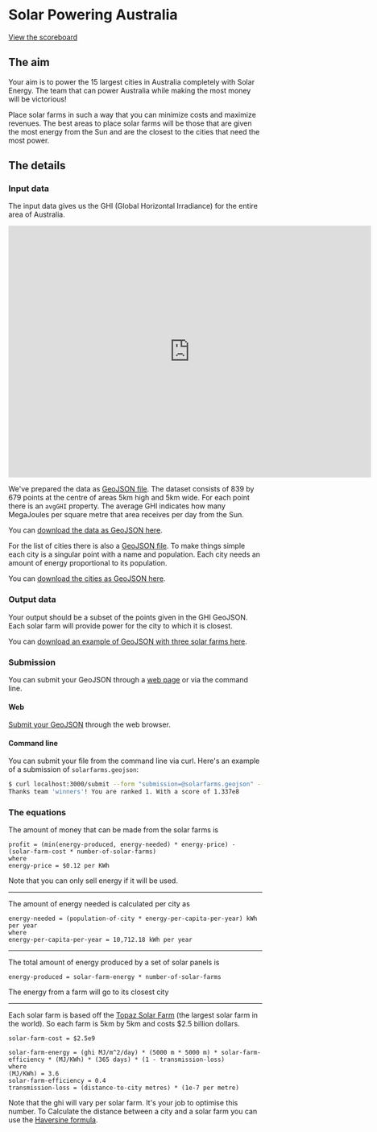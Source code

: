 # Solar Powering Australia

[View the scoreboard](/scoreboard)

## The aim
Your aim is to power the 15 largest cities in Australia completely with Solar Energy.
The team that can power Australia while making the most money will be victorious!

Place solar farms in such a way that you can minimize costs and maximize revenues.
The best areas to place solar farms will be those that are given the most energy from the Sun
and are the closest to the cities that need the most power.

## The details
### Input data
The input data gives us the GHI (Global Horizontal Irradiance) for the entire area of Australia.

<iframe style="width: 720px; height: 500px; border: none;" src="http://aremi.nicta.com.au?vis_str=%7B%22layers%22%3A%22%5B%7B%5C%22name%5C%22%3A%5C%22GHI%20mean%20July%5C%22%2C%5C%22type%5C%22%3A%5C%22WMS%5C%22%2C%5C%22url%5C%22%3A%5C%22http%3A%2F%2Fwww.ga.gov.au%2Fgisimg%2Fservices%2Fenergy%2FSolar_Energy_GHI_Mean%2FMapServer%2FWMSServer%3Fservice%3Dwms%26request%3DGetMap%26layers%3DGHI%2520mean%2520July%5C%22%2C%5C%22extent%5C%22%3A%7B%5C%22west%5C%22%3A1.7453292519943295%2C%5C%22south%5C%22%3A-0.767944870877505%2C%5C%22east%5C%22%3A2.775073510670984%2C%5C%22north%5C%22%3A-0.06981317007977318%7D%7D%5D%22%2C%22version%22%3A%220.0.02%22%2C%22camera%22%3A%22%7B%5C%22west%5C%22%3A1.9832302403277307%2C%5C%22south%5C%22%3A-0.7525781642655125%2C%5C%22east%5C%22%3A2.5826797903530965%2C%5C%22north%5C%22%3A-0.1531286142401468%7D%22%7D" allowFullScreen mozAllowFullScreen webkitAllowFullScreen></iframe>

We've prepared the data as [GeoJSON file](http://geojson.org/geojson-spec.html).
The dataset consists of 839 by 679 points at the centre of areas 5km high and 5km wide.
For each point there is an `avgGHI` property.
The average GHI indicates how many MegaJoules per square metre that area receives per day from the Sun.

You can [download the data as GeoJSON here](/data/ghis.geojson.zip).

For the list of cities there is also a [GeoJSON file](http://geojson.org/geojson-spec.html).
To make things simple each city is a singular point with a name and population.
Each city needs an amount of energy proportional to its population.

You can [download the cities as GeoJSON here](/data/cities.geojson).

### Output data
Your output should be a subset of the points given in the GHI GeoJSON.
Each solar farm will provide power for the city to which it is closest.

You can [download an example of GeoJSON with three solar farms here](/data/solar-farms.geojson).

### Submission

You can submit your GeoJSON through a [web page](/submit) or via the command line.

#### Web
[Submit your GeoJSON](/submit) through the web browser.

#### Command line
You can submit your file from the command line via curl.
Here's an example of a submission of `solarfarms.geojson`:

```bash
$ curl localhost:3000/submit --form "submission=@solarfarms.geojson" --form "team=winners"
Thanks team 'winners'! You are ranked 1. With a score of 1.337e8
```

### The equations
The amount of money that can be made from the solar farms is
```
profit = (min(energy-produced, energy-needed) * energy-price) - (solar-farm-cost * number-of-solar-farms)
where
energy-price = $0.12 per KWh
```
Note that you can only sell energy if it will be used.

---

The amount of energy needed is calculated per city as
```
energy-needed = (population-of-city * energy-per-capita-per-year) kWh per year
where
energy-per-capita-per-year = 10,712.18 kWh per year
```

---

The total amount of energy produced by a set of solar panels is
```
energy-produced = solar-farm-energy * number-of-solar-farms
```
The energy from a farm will go to its closest city

---

Each solar farm is based off the [Topaz Solar Farm](http://en.wikipedia.org/wiki/Topaz_Solar_Farm) (the largest solar farm in the world).
So each farm is 5km by 5km and costs $2.5 billion dollars.
```
solar-farm-cost = $2.5e9

solar-farm-energy = (ghi MJ/m^2/day) * (5000 m * 5000 m) * solar-farm-efficiency * (MJ/KWh) * (365 days) * (1 - transmission-loss)
where
(MJ/KWh) = 3.6
solar-farm-efficiency = 0.4
transmission-loss = (distance-to-city metres) * (1e-7 per metre)
```
Note that the ghi will vary per solar farm. It's your job to optimise this number.
To Calculate the distance between a city and a solar farm you can use the [Haversine formula](http://rosettacode.org/wiki/Haversine_formula).


